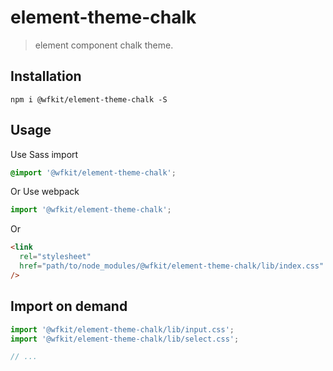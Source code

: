 # element-theme-chalk

> element component chalk theme.

## Installation

```shell
npm i @wfkit/element-theme-chalk -S
```

## Usage

Use Sass import

```css
@import '@wfkit/element-theme-chalk';
```

Or Use webpack

```javascript
import '@wfkit/element-theme-chalk';
```

Or

```html
<link
  rel="stylesheet"
  href="path/to/node_modules/@wfkit/element-theme-chalk/lib/index.css"
/>
```

## Import on demand

```javascript
import '@wfkit/element-theme-chalk/lib/input.css';
import '@wfkit/element-theme-chalk/lib/select.css';

// ...
```
